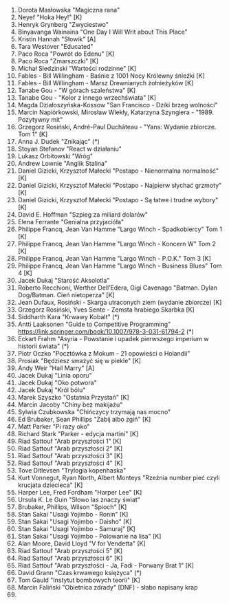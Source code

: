 1. Dorota Masłowska "Magiczna rana"
2. Neyef "Hoka Hey!" [K]
3. Henryk Grynberg "Zwyciestwo"
4. Binyavanga Wainaina "One Day I Will Writ about This Place"
5. Kristin Hannah "Słowik" [A]
6. Tara Westover "Educated"
7. Paco Roca "Powrót do Edenu" [K]
8. Paco Roca "Zmarszczki" [K]
9. Michał Sledzinski "Wartości rodzinne" [K]
10. Fables - Bill Willingham - Baśnie z 1001 Nocy Królewny śnieżki [K]
11. Fables - Bill Willingham - Marsz Drewnianych żołnieżyków [K]
12. Tanabe Gou - "W górach szaleństwa" [K]
13. Tanabe Gou - "Kolor z innego wrzechświata" [K]
14. Magda Działoszyńska-Kossow "San Francisco - Dziki brzeg wolności"
15. Marcin Napiórkowski, Mirosław Wlekły, Katarzyna Szyngiera - "1989. Pozytywny mit"
16. Grzegorz Rosiński, André-Paul Duchâteau - "Yans: Wydanie zbiorcze. Tom 1" [K]
17. Anna J. Dudek "Znikając" (*)
18. Stoyan Stefanov "React w działaniu"
19. Lukasz Orbitowski "Wróg"
20. Andrew Lownie "Anglik Stalina"
21. Daniel Gizicki, Krzysztof Małecki "Postapo - Nienormalna normalność" [K]
22. Daniel Gizicki, Krzysztof Małecki "Postapo - Najpierw słychać grzmoty" [K]
23. Daniel Gizicki, Krzysztof Małecki "Postapo - Są łatwe i trudne wybory" [K]
24. David E. Hoffman "Szpieg za miliard dolarów" 
25. Elena Ferrante "Genialna przyjacióła"
26. Philippe Francq, Jean Van Hamme "Largo Winch - Spadkobiercy" Tom 1 [K]
27. Philippe Francq, Jean Van Hamme "Largo Winch - Koncern W" Tom 2 [K]
28. Philippe Francq, Jean Van Hamme "Largo Winch - P.O.K." Tom 3 [K]
29. Philippe Francq, Jean Van Hamme "Largo Winch - Business Blues" Tom 4 [K]
30. Jacek Dukaj "Starość Aksolotla"
31. Roberto Recchioni,  Werther Dell’Edera, Gigi Cavenago "Batman. Dylan Dog/Batman. Cień nietoperza" [K]
32. Jean Dufaux, Rosiński - Skarga utraconych ziem (wydanie zbiorcze)  [K]
33. Grzegorz Rosiński, Yves Sente - Zemsta hrabiego Skarbka [K]
34. Siddharth Kara "Krwawy Kobalt" (*)
35. Antti Laaksonen "Guide to Competitive Programming" https://link.springer.com/book/10.1007/978-3-031-61794-2 (*)
36. Eckart Frahm "Asyria - Powstanie i upadek pierwszego imperium w historii świata" (*)
37. Piotr Oczko "Pocztówka z Mokum - 21 opowieści o Holandii"
38. Prosiak "Będziesz smażyć się w piekle" [K]
39. Andy Weir "Hail Marry" [A]
40. Jacek Dukaj "Linia oporu"
41. Jacek Dukaj "Oko potwora"
42. Jacek Dukaj "Król bólu"
43. Marek Szyszko "Ostatnia Przystań" [K]
44. Marcin Jacoby "Chiny bez makijażu"
45. Sylwia Czubkowska "Chińczycy trzymają nas mocno"
46. Ed Brubaker, Sean Phillips "Zabij albo zgiń" [K]
47. Matt Parker "Pi razy oko"
48. Richard Stark "Parker - edycja martini" [K]
49. Riad Sattouf "Arab przyszłości 1" [K]
50. Riad Sattouf "Arab przyszłości 2" [K]
51. Riad Sattouf "Arab przyszłości 3" [K]
52. Riad Sattouf "Arab przyszłości 4" [K]
53. Tove Ditlevsen "Trylogia kopenhaska"
54. Kurt Vonnegut, Ryan North, Albert Monteys "Rzeźnia number pieć czyli krucjata dziecieca" [K]
55. Harper Lee, Fred Fordham "Harper Lee" [K]
56. Ursula K. Le Guin "Słowo las znaczy świat"
57. Brubaker, Phillips, Wilson "Spioch" [K]
58. Stan Sakai "Usagi Yojimbo - Ronin" [K]
59. Stan Sakai "Usagi Yojimbo - Daisho" [K]
60. Stan Sakai "Usagi Yojimbo - Samuraj" [K]
61. Stan Sakai "Usagi Yojimbo - Polowanie na lisa" [K]
62. Alan Moore, David Lloyd "V for Vendetta" [K]
63. Riad Sattouf "Arab przyszłości 5" [K]
64. Riad Sattouf "Arab przyszłości 6" [K]
65. Riad Sattouf "Arab przyszłości - Ja, Fadi - Porwany Brat 1" [K]
66. David Grann "Czas krwawego księżyca" (*)
67. Tom Gauld "Instytut bombowych teorii" [K]
68. Marcin Faliński "Obietnica zdrady" [DNF] - słabo napisany krap
69. 


